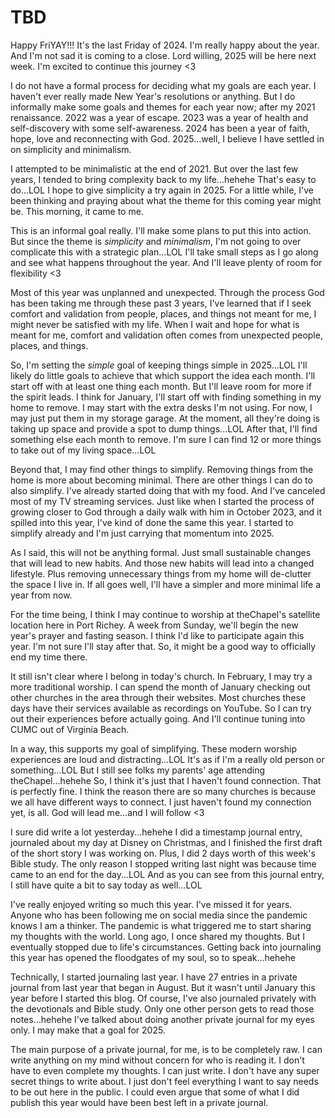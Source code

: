 # TBD

Happy FriYAY!!! It's the last Friday of 2024. I'm really happy about the year. And I'm not sad it is coming to a close. Lord willing, 2025 will be here next week. I'm excited to continue this journey <3

I do not have a formal process for deciding what my goals are each year. I haven't ever really made New Year's resolutions or anything. But I do informally make some goals and themes for each year now; after my 2021 renaissance. 2022 was a year of escape. 2023 was a year of health and self-discovery with some self-awareness. 2024 has been a year of faith, hope, love and reconnecting with God. 2025...well, I believe I have settled in on simplicity and minimalism.

I attempted to be minimalistic at the end of 2021. But over the last few years, I tended to bring complexity back to my life...hehehe That's easy to do...LOL I hope to give simplicity a try again in 2025.  For a little while, I've been thinking and praying about what the theme for this coming year might be. This morning, it came to me.

This is an informal goal really. I'll make some plans to put this into action. But since the theme is *simplicity* and *minimalism*, I'm not going to over complicate this with a strategic plan...LOL I'll take small steps as I go along and see what happens throughout the year. And I'll leave plenty of room for flexibility <3

Most of this year was unplanned and unexpected. Through the process God has been taking me through these past 3 years, I've learned that if I seek comfort and validation from people, places, and things not meant for me, I might never be satisfied with my life. When I wait and hope for what is meant for me, comfort and validation often comes from unexpected people, places, and things.

So, I'm setting the *simple* goal of keeping things simple in 2025...LOL I'll likely do little goals to achieve that which support the idea each month. I'll start off with at least one thing each month. But I'll leave room for more if the spirit leads. I think for January, I'll start off with finding something in my home to remove. I may start with the extra desks I'm not using. For now, I may just put them in my storage garage. At the moment, all they're doing is taking up space and provide a spot to dump things...LOL After that, I'll find something else each month to remove. I'm sure I can find 12 or more things to take out of my living space...LOL

Beyond that, I may find other things to simplify. Removing things from the home is more about becoming minimal. There are other things I can do to also simplify. I've already started doing that with my food. And I've canceled most of my TV streaming services. Just like when I started the process of growing closer to God through a daily walk with him in October 2023, and it spilled into this year, I've kind of done the same this year. I started to simplify already and I'm just carrying that momentum into 2025.

As I said, this will not be anything formal. Just small sustainable changes that will lead to new habits. And those new habits will lead into a changed lifestyle. Plus removing unnecessary things from my home will de-clutter the space I live in. If all goes well, I'll have a simpler and more minimal life a year from now.

For the time being, I think I may continue to worship at theChapel's satellite location here in Port Richey. A week from Sunday, we'll begin the new year's prayer and fasting season. I think I'd like to participate again this year. I'm not sure I'll stay after that. So, it might be a good way to officially end my time there.

It still isn't clear where I belong in today's church. In February, I may try a more traditional worship. I can spend the month of January checking out other churches in the area through their websites. Most churches these days have their services available as recordings on YouTube. So I can try out their experiences before actually going. And I'll continue tuning into CUMC out of Virginia Beach.

In a way, this supports my goal of simplifying. These modern worship experiences are loud and distracting...LOL It's as if I'm a really old person or something...LOL But I still see folks my parents' age attending theChapel...hehehe So, I think it's just that I haven't found connection. That is perfectly fine. I think the reason there are so many churches is because we all have different ways to connect. I just haven't found my connection yet, is all. God will lead me...and I will follow <3

I sure did write a lot yesterday...hehehe I did a timestamp journal entry, journaled about my day at Disney on Christmas, and I finished the first draft of the short story I was working on. Plus, I did 2 days worth of this week's Bible study. The only reason I stopped writing last night was because time came to an end for the day...LOL And as you can see from this journal entry, I still have quite a bit to say today as well...LOL

I've really enjoyed writing so much this year. I've missed it for years. Anyone who has been following me on social media since the pandemic knows I am a thinker. The pandemic is what triggered me to start sharing my thoughts with the world. Long ago, I once shared my thoughts. But I eventually stopped due to life's circumstances. Getting back into journaling this year has opened the floodgates of my soul, so to speak...hehehe

Technically, I started journaling last year. I have 27 entries in a private journal from last year that began in August. But it wasn't until January this year before I started this blog. Of course, I've also journaled privately with the devotionals and Bible study. Only one other person gets to read those notes...hehehe I've talked about doing another private journal for my eyes only. I may make that a goal for 2025.

The main purpose of a private journal, for me, is to be completely raw. I can write anything on my mind without concern for who is reading it. I don't have to even complete my thoughts. I can just write. I don't have any super secret things to write about. I just don't feel everything I want to say needs to be out here in the public. I could even argue that some of what I did publish this year would have been best left in a private journal.

